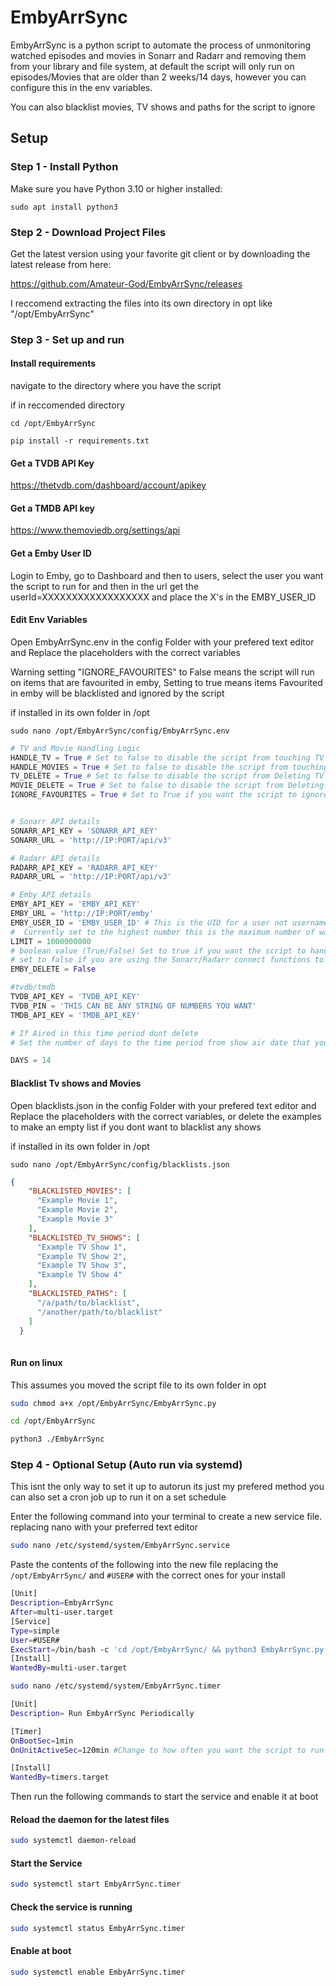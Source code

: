 # EmbyArrSync

EmbyArrSync is a python script to automate the process of unmonitoring watched episodes and movies in Sonarr and Radarr and removing them from your library and file system, at default the script will only run on episodes/Movies that are older than 2 weeks/14 days, however you can configure this in the env variables.

You can also blacklist movies, TV shows and paths for the script to ignore

## Setup

### Step 1 - Install Python

Make sure you have Python 3.10 or higher installed:

```
sudo apt install python3
```

### Step 2 - Download Project Files

Get the latest version using your favorite git client or by downloading the latest release from here:

https://github.com/Amateur-God/EmbyArrSync/releases

I reccomend extracting the files into its own directory in opt like "/opt/EmbyArrSync"

### Step 3 - Set up and run

#### Install requirements

navigate to the directory where you have the script

if in reccomended directory

```
cd /opt/EmbyArrSync
```

```
pip install -r requirements.txt
```

#### Get a TVDB API Key

https://thetvdb.com/dashboard/account/apikey

#### Get a TMDB API key

https://www.themoviedb.org/settings/api

#### Get a Emby User ID

Login to Emby, go to Dashboard and then to users, select the user you want the script to run for and then in the url get the userId=XXXXXXXXXXXXXXXXXX and place the X's in the EMBY_USER_ID

#### Edit Env Variables

Open EmbyArrSync.env in the config Folder with your prefered text editor and Replace the placeholders with the correct variables

Warning setting "IGNORE_FAVOURITES" to False means the script will run on items that are favourited in emby, Setting to true means items Favourited in emby will be blacklisted and ignored by the script

if installed in its own folder in /opt

```
sudo nano /opt/EmbyArrSync/config/EmbyArrSync.env
```

```py
# TV and Movie Handling Logic
HANDLE_TV = True # Set to false to disable the script from touching TV shows
HANDLE_MOVIES = True # Set to false to disable the script from touching Movies shows
TV_DELETE = True # Set to false to disable the script from Deleting TV shows
MOVIE_DELETE = True # Set to false to disable the script from Deleting Movies shows
IGNORE_FAVOURITES = True # Set to True if you want the script to ignore items that are marked as favourites in emby (Not Unmonitor and Not Delete)


# Sonarr API details
SONARR_API_KEY = 'SONARR_API_KEY'
SONARR_URL = 'http://IP:PORT/api/v3'

# Radarr API details
RADARR_API_KEY = 'RADARR_API_KEY'
RADARR_URL = 'http://IP:PORT/api/v3'

# Emby API details
EMBY_API_KEY = 'EMBY_API_KEY'
EMBY_URL = 'http://IP:PORT/emby'
EMBY_USER_ID = 'EMBY_USER_ID' # This is the UID for a user not username get this from the user= section of the URL when you click on a user in the users tab of the dashboard
#  Currently set to the highest number this is the maximum number of watched items to fetch from emby, change this if you only want to get the last X watched items
LIMIT = 1000000000 
# boolean value (True/False) Set to true if you want the script to handle deleting from emby library, 
# set to false if you are using the Sonarr/Radarr connect functions to handle emby library updates
EMBY_DELETE = False 

#tvdb/tmdb
TVDB_API_KEY = 'TVDB_API_KEY'
TVDB_PIN = 'THIS CAN BE ANY STRING OF NUMBERS YOU WANT'
TMDB_API_KEY = 'TMDB_API_KEY'

# If Aired in this time period dont delete
# Set the number of days to the time period from show air date that you want to be blacklisted from deleting

DAYS = 14
```

#### Blacklist Tv shows and Movies

Open blacklists.json in the config Folder with your prefered text editor and Replace the placeholders with the correct variables, or delete the examples to make an empty list if you dont want to blacklist any shows

if installed in its own folder in /opt

```
sudo nano /opt/EmbyArrSync/config/blacklists.json
```

```json
{
    "BLACKLISTED_MOVIES": [
      "Example Movie 1",
      "Example Movie 2",
      "Example Movie 3"
    ],
    "BLACKLISTED_TV_SHOWS": [
      "Example TV Show 1",
      "Example TV Show 2",
      "Example TV Show 3",
      "Example TV Show 4"
    ],
    "BLACKLISTED_PATHS": [
      "/a/path/to/blacklist",
      "/another/path/to/blacklist"
    ]
  }
  
```

#### Run on linux

This assumes you moved the script file to its own folder in opt

```bash
sudo chmod a+x /opt/EmbyArrSync/EmbyArrSync.py
```

```bash
cd /opt/EmbyArrSync
```

```bash
python3 ./EmbyArrSync
```

### Step 4 - Optional Setup (Auto run via systemd)

This isnt the only way to set it up to autorun its just my prefered method you can also set a cron job up to run it on a set schedule

Enter the following command into your terminal to create a new service file. 
replacing nano with your preferred text editor

```bash
sudo nano /etc/systemd/system/EmbyArrSync.service
```

Paste the contents of the following into the new file
replacing the `/opt/EmbyArrSync/` and `#USER#` with the correct ones for your install

```bash
[Unit]
Description=EmbyArrSync
After=multi-user.target
[Service]
Type=simple
User=#USER#
ExecStart=/bin/bash -c 'cd /opt/EmbyArrSync/ && python3 EmbyArrSync.py'
[Install]
WantedBy=multi-user.target
```

```bash
sudo nano /etc/systemd/system/EmbyArrSync.timer
```

```bash
[Unit]
Description= Run EmbyArrSync Periodically

[Timer]
OnBootSec=1min
OnUnitActiveSec=120min #Change to how often you want the script to run

[Install]
WantedBy=timers.target
```

Then run the following commands to start the service and enable it at boot

#### Reload the daemon for the latest files
```bash
sudo systemctl daemon-reload
```

#### Start the Service
```bash
sudo systemctl start EmbyArrSync.timer
```

#### Check the service is running
```bash
sudo systemctl status EmbyArrSync.timer
```

#### Enable at boot
```bash
sudo systemctl enable EmbyArrSync.timer
```
